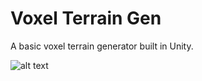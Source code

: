 # Voxel Terrain Gen

A basic voxel terrain generator built in Unity. 

![alt text](https://i.gyazo.com/4e03cb875b7f529ce641d0ae1fa363e7.jpg)
